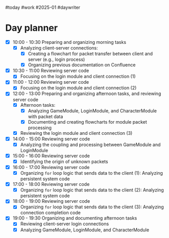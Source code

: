 #today #work #2025-01 #daywriter 
# Day planner

- [x]  10:00 - 10:30 Preparing and organizing morning tasks
    - [x]  Analyzing client-server connections:
        - [x]  Creating a flowchart for packet transfer between client and server (e.g., login process)
        - [x]  Organizing previous documentation on Confluence
- [x]  10:30 - 11:00 Reviewing server code
    - [x]  Focusing on the login module and client connection (1)
- [x]  11:00 - 12:00 Reviewing server code
    - [x]  Focusing on the login module and client connection (2)
- [x]  12:00 - 13:00 Preparing and organizing afternoon tasks, and reviewing server code
    - [x]  Afternoon tasks:
        - [x]  Analyzing GameModule, LoginModule, and CharacterModule with packet data
        - [x]  Documenting and creating flowcharts for module packet processing
    - [x]  Reviewing the login module and client connection (3)
- [x]  14:00 - 15:00 Reviewing server code
    - [x]  Analyzing the coupling and processing between GameModule and LoginModule
- [x]  15:00 - 16:00 Reviewing server code
    - [x]  Identifying the origin of unknown packets
- [x]  16:00 - 17:00 Reviewing server code
    - [x]  Organizing `for` loop logic that sends data to the client (1): Analyzing persistent system code
- [x]  17:00 - 18:00 Reviewing server code
    - [x]  Organizing `for` loop logic that sends data to the client (2): Analyzing persistent system code
- [x]  18:00 - 19:00 Reviewing server code
    - [x]  Organizing `for` loop logic that sends data to the client (3): Analyzing connection completion code
- [x]  19:00 - 19:30 Organizing and documenting afternoon tasks
    - [x]  Reviewing client-server login connections
    - [x]  Analyzing GameModule, LoginModule, and CharacterModule